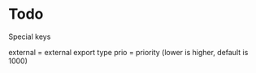 # Todo

Special keys

external = external export type
prio     = priority (lower is higher, default is 1000)